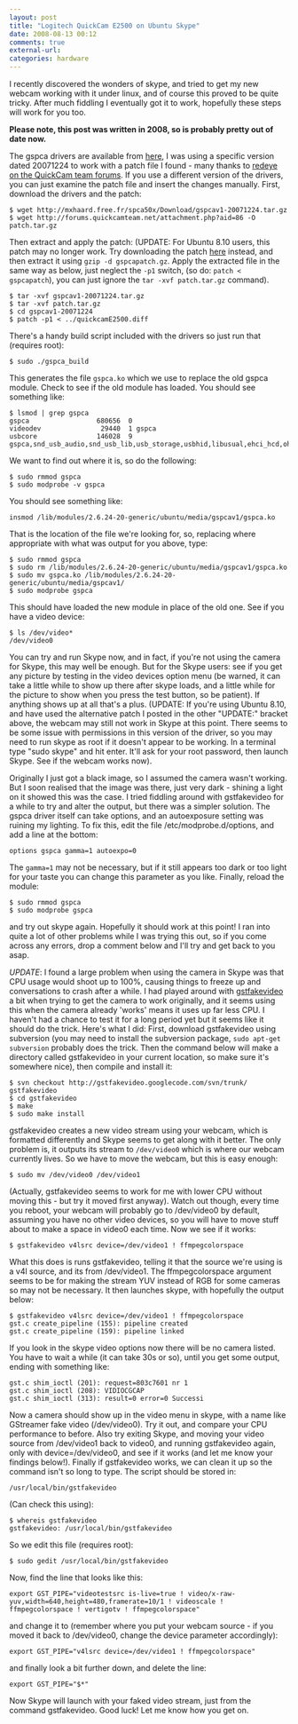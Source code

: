 ```yaml
---
layout: post
title: "Logitech QuickCam E2500 on Ubuntu Skype"
date: 2008-08-13 00:12
comments: true
external-url:
categories: hardware
---
```

I recently discovered the wonders of skype, and tried to get my new webcam working with it under linux, and of course this proved to be quite tricky. After much fiddling I eventually got it to work, hopefully these steps will work for you too. 

**Please note, this post was written in 2008, so is probably pretty out of date now.**

<!--more--> 
The gspca drivers are available from [here][1], I was using a specific version dated 20071224 to work with a patch file I found - many thanks to [redeye on the QuickCam team forums][2]. If you use a different version of the drivers, you can just examine the patch file and insert the changes manually. First, download the drivers and the patch: 

    $ wget http://mxhaard.free.fr/spca50x/Download/gspcav1-20071224.tar.gz
    $ wget http://forums.quickcamteam.net/attachment.php?aid=86 -O patch.tar.gz

Then extract and apply the patch: (UPDATE: For Ubuntu 8.10 users, this patch may no longer work. Try downloading the patch [here][3] instead, and then extract it using `gzip -d gspcapatch.gz`. Apply the extracted file in the same way as below, just neglect the `-p1` switch, (so do: `patch < gspcapatch`), you can just ignore the `tar -xvf patch.tar.gz` command). 

    $ tar -xvf gspcav1-20071224.tar.gz
    $ tar -xvf patch.tar.gz
    $ cd gspcav1-20071224
    $ patch -p1 < ../quickcamE2500.diff
    
There's a handy build script included with the drivers so just run that (requires root): 

    $ sudo ./gspca_build
    
This generates the file `gspca.ko` which we use to replace the old gspca module. Check to see if the old module has loaded. You should see something like: 

    $ lsmod | grep gspca
    gspca                 680656  0
    videodev               29440  1 gspca
    usbcore               146028  9 gspca,snd_usb_audio,snd_usb_lib,usb_storage,usbhid,libusual,ehci_hcd,ohci_hcd

We want to find out where it is, so do the following: 

    $ sudo rmmod gspca
    $ sudo modprobe -v gspca

You should see something like: 

    insmod /lib/modules/2.6.24-20-generic/ubuntu/media/gspcav1/gspca.ko

That is the location of the file we're looking for, so, replacing where appropriate with what was output for you above, type: 

    $ sudo rmmod gspca
    $ sudo rm /lib/modules/2.6.24-20-generic/ubuntu/media/gspcav1/gspca.ko
    $ sudo mv gspca.ko /lib/modules/2.6.24-20-generic/ubuntu/media/gspcav1/
    $ sudo modprobe gspca

This should have loaded the new module in place of the old one. See if you have a video device: 

    $ ls /dev/video*
    /dev/video0

You can try and run Skype now, and in fact, if you're not using the camera for Skype, this may well be enough. But for the Skype users: see if you get any picture by testing in the video devices option menu (be warned, it can take a little while to show up there after skype loads, and a little while for the picture to show when you press the test button, so be patient). If anything shows up at all that's a plus. (UPDATE: If you're using Ubuntu 8.10, and have used the alternative patch I posted in the other "UPDATE:" bracket above, the webcam may still not work in Skype at this point. There seems to be some issue with permissions in this version of the driver, so you may need to run skype as root if it doesn't appear to be working. In a terminal type "sudo skype" and hit enter. It'll ask for your root password, then launch Skype. See if the webcam works now). 

Originally I just got a black image, so I assumed the camera wasn't working. But I soon realised that the image was there, just very dark - shining a light on it showed this was the case. I tried fiddling around with gstfakevideo for a while to try and alter the output, but there was a simpler solution. The gspca driver itself can take options, and an autoexposure setting was ruining my lighting. To fix this, edit the file /etc/modprobe.d/options, and add a line at the bottom: 

    options gspca gamma=1 autoexpo=0

The `gamma=1` may not be necessary, but if it still appears too dark or too light for your taste you can change this parameter as you like. Finally, reload the module: 

    $ sudo rmmod gspca
    $ sudo modprobe gspca
    
and try out skype again. Hopefully it should work at this point! I ran into quite a lot of other problems while I was trying this out, so if you come across any errors, drop a comment below and I'll try and get back to you asap. 

*UPDATE*: I found a large problem when using the camera in Skype was that CPU usage would shoot up to 100%, causing things to freeze up and conversations to crash after a while. I had played around with [gstfakevideo][4] a bit when trying to get the camera to work originally, and it seems using this when the camera already 'works' means it uses up far less CPU. I haven't had a chance to test it for a long period yet but it seems like it should do the trick. Here's what I did: First, download gstfakevideo using subversion (you may need to install the subversion package, `sudo apt-get subversion` probably does the trick. Then the command below will make a directory called gstfakevideo in your current location, so make sure it's somewhere nice), then compile and install it: 

    $ svn checkout http://gstfakevideo.googlecode.com/svn/trunk/ gstfakevideo
    $ cd gstfakevideo
    $ make
    $ sudo make install

gstfakevideo creates a new video stream using your webcam, which is formatted differently and Skype seems to get along with it better. The only problem is, it outputs its stream to `/dev/video0` which is where our webcam currently lives. So we have to move the webcam, but this is easy enough: 

    $ sudo mv /dev/video0 /dev/video1
    
(Actually, gstfakevideo seems to work for me with lower CPU without moving this - but try it moved first anyway). Watch out though, every time you reboot, your webcam will probably go to /dev/video0 by default, assuming you have no other video devices, so you will have to move stuff about to make a space in video0 each time. Now we see if it works: 

    $ gstfakevideo v4lsrc device=/dev/video1 ! ffmpegcolorspace

What this does is runs gstfakevideo, telling it that the source we're using is a v4l source, and its from /dev/video1. The ffmpegcolorspace argument seems to be for making the stream YUV instead of RGB for some cameras so may not be necessary. It then launches skype, with hopefully the output below: 

    $ gstfakevideo v4lsrc device=/dev/video1 ! ffmpegcolorspace
    gst.c create_pipeline (155): pipeline created
    gst.c create_pipeline (159): pipeline linked

If you look in the skype video options now there will be no camera listed. You have to wait a while (it can take 30s or so), until you get some output, ending with something like: 

    gst.c shim_ioctl (201): request=803c7601 nr 1
    gst.c shim_ioctl (208): VIDIOCGCAP
    gst.c shim_ioctl (313): result=0 error=0 Successi

Now a camera should show up in the video menu in skype, with a name like GStreamer fake video (/dev/video0). Try it out, and compare your CPU performance to before. Also try exiting Skype, and moving your video source from /dev/video1 back to video0, and running gstfakevideo again, only with device=/dev/video0, and see if it works (and let me know your findings below!). Finally if gstfakevideo works, we can clean it up so the command isn't so long to type. The script should be stored in: 

    /usr/local/bin/gstfakevideo
    
(Can check this using): 

    $ whereis gstfakevideo
    gstfakevideo: /usr/local/bin/gstfakevideo
    
So we edit this file (requires root): 

    $ sudo gedit /usr/local/bin/gstfakevideo
    
Now, find the line that looks like this: 

    export GST_PIPE="videotestsrc is-live=true ! video/x-raw-yuv,width=640,height=480,framerate=10/1 ! videoscale ! ffmpegcolorspace ! vertigotv ! ffmpegcolorspace"

and change it to (remember where you put your webcam source - if you moved it back to /dev/video0, change the device parameter accordingly): 

    export GST_PIPE="v4lsrc device=/dev/video1 ! ffmpegcolorspace"

and finally look a bit further down, and delete the line: 

    export GST_PIPE="$*"
    
Now Skype will launch with your faked video stream, just from the command gstfakevideo. Good luck! Let me know how you get on.

 [1]: http://mxhaard.free.fr/download.html
 [2]: http://forums.quickcamteam.net/showthread.php?tid=310
 [3]: /files/gspcapatch.gz
 [4]: http://code.google.com/p/gstfakevideo
